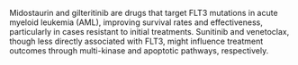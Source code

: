 Midostaurin and gilteritinib are drugs that target FLT3 mutations in acute myeloid leukemia (AML), improving survival rates and effectiveness, particularly in cases resistant to initial treatments. Sunitinib and venetoclax, though less directly associated with FLT3, might influence treatment outcomes through multi-kinase and apoptotic pathways, respectively.